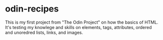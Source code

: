 # odin-recipes
This is my first project from "The Odin Project" on how the basics of HTML. It's testing my knowlege and skills on elements, tags, attributes, ordered and unoredred lists, links, and images.
